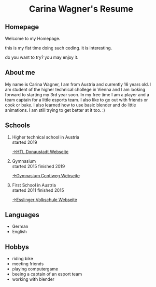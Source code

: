 <!DOCTYPE html>
<html lang="en">
<head>
  <link rel="stylesheet" type="text/css" href="main.css">
   <h1 align="center">Carina Wagner's Resume</h1>
    <meta charset="UTF-8">
  <title>Tree to HTML</title>
</head>
<body>
  <h2>Homepage</h2>
  <div>
    <p>Welcome to my Homepage.</p>
  <div>
    <p>this is my fist time doing such coding. it is interesting.</p>
    <p> do you want to try? you may enjoy it.</p>
</body>
<h2> About me </h2>
<p>My name is Carina Wagner, I am from Austria and currently 16 years old. I am student of the higher technical chollege in Vienna and I am looking forward to starting my 3rd year soon. In my free time I am a player and a team captain for a little esports team. I also like to go out with friends or cook or bake. I also learned how to use basic blender and do little animations. I am still trying to get better at it too. :) </p> 
  
  <h2>Schools</h2>
<ol>
  <li>Higher technical school in Austria</li>
  <article>started 2019</article>
   <p><a href="https://www.htl-donaustadt.at">->HTL Donaustadt Webseite</a></p>
  <li>Gymnasium</li>
  <article>started 2015 finished 2019</article>
  <p><a href="https://www.brg-seestadt.at">->Gymnasium Contiweg Webseite</a></p>
  <li>First School in Austria</li>
  <article>started 2011 finished 2015</article>
  <p><a href="http://www.offene-volksschule-an-der-lobau.at/Startseite/">->Esslinger Volkschule Webseite</a></p> 
</ol>
<h2> Languages</h2>
<ul>
  <li>German</li>
  <li>English</li>
</ul>
<h2>Hobbys</h2>
<ul>
  <li>riding bike</li>
  <li>meeting friends</li>
  <li>playing computergame</li>
  <li>beeing a captain of an esport team</li>
  <li>working with blender</li>
</ul>
</body>
<footer> 
 </footer>
</html>

